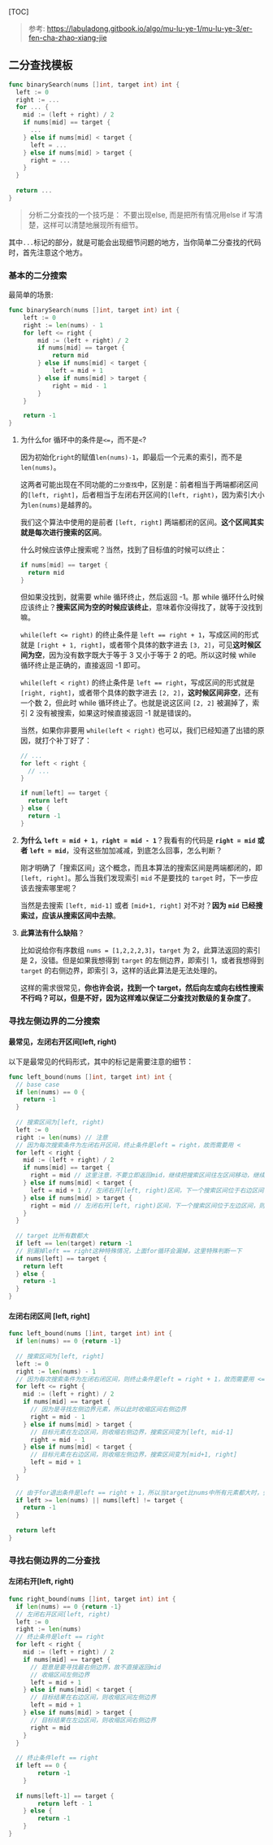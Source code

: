 

[TOC]

> 参考: https://labuladong.gitbook.io/algo/mu-lu-ye-1/mu-lu-ye-3/er-fen-cha-zhao-xiang-jie

## 二分查找模板

```go
func binarySearch(nums []int, target int) int {
  left := 0
  right := ...
  for ... {
    mid := (left + right) / 2
    if nums[mid] == target {
      ...
    } else if nums[mid] < target {
      left = ...
    } else if nums[mid] > target {
      right = ...
    }
  }
  
  return ...
}
```

> 分析二分查找的一个技巧是： 不要出现else, 而是把所有情况用else if 写清楚，这样可以清楚地展现所有细节。

其中`...`标记的部分，就是可能会出现细节问题的地方，当你简单二分查找的代码时，首先注意这个地方。





### 基本的二分搜索

最简单的场景:

```go
func binarySearch(nums []int, target int) int {
	left := 0
	right := len(nums) - 1
	for left <= right {
		mid := (left + right) / 2
		if nums[mid] == target {
			return mid
		} else if nums[mid] < target {
			left = mid + 1
		} else if nums[mid] > target {
			right = mid - 1
		}
	}

	return -1
}
```

1. 为什么for 循环中的条件是`<=`，而不是`<`?

   因为初始化`right`的赋值`len(nums)-1`，即最后一个元素的索引，而不是`len(nums)`。

   这两者可能出现在不同功能的`二分查找`中，区别是：前者相当于两端都闭区间的`[left, right]`，后者相当于左闭右开区间的`[left, right)`，因为索引大小为`len(nums)`是越界的。

   我们这个算法中使用的是前者 `[left, right]` 两端都闭的区间。**这个区间其实就是每次进行搜索的区间**。

   什么时候应该停止搜索呢？当然，找到了目标值的时候可以终止：

   ```go
   if nums[mid] == target {
     return mid
   }
   ```

   但如果没找到，就需要 while 循环终止，然后返回 -1。那 while 循环什么时候应该终止？**搜索区间为空的时候应该终止**，意味着你没得找了，就等于没找到嘛。

   `while(left <= right)` 的终止条件是 `left == right + 1`，写成区间的形式就是 `[right + 1, right]`，或者带个具体的数字进去 `[3, 2]`，可见**这时候区间为空**，因为没有数字既大于等于 3 又小于等于 2 的吧。所以这时候 while 循环终止是正确的，直接返回 -1 即可。

   `while(left < right)` 的终止条件是 `left == right`，写成区间的形式就是 `[right, right]`，或者带个具体的数字进去 `[2, 2]`，**这时候区间非空**，还有一个数 2，但此时 while 循环终止了。也就是说这区间 `[2, 2]` 被漏掉了，索引 2 没有被搜索，如果这时候直接返回 -1 就是错误的。

   当然，如果你非要用 `while(left < right)` 也可以，我们已经知道了出错的原因，就打个补丁好了：

   ```go
   // ...
   for left < right {
     // ...
   }
   
   if num[left] == target {
     return left
   } else {
     return -1
   }
   ```

   

2. **为什么** **`left = mid + 1`**，**`right = mid - 1`**？我看有的代码是 **`right = mid`** **或者** **`left = mid`**，没有这些加加减减，到底怎么回事，怎么判断？

   刚才明确了「搜索区间」这个概念，而且本算法的搜索区间是两端都闭的，即 `[left, right]`。那么当我们发现索引 `mid` 不是要找的 `target` 时，下一步应该去搜索哪里呢？

   当然是去搜索 `[left, mid-1]` 或者 `[mid+1, right]` 对不对？**因为** **`mid`** **已经搜索过，应该从搜索区间中去除**。
   
3. **此算法有什么缺陷**？
   
   比如说给你有序数组 `nums = [1,2,2,2,3]`，`target` 为 2，此算法返回的索引是 2，没错。但是如果我想得到 `target` 的左侧边界，即索引 1，或者我想得到 `target` 的右侧边界，即索引 3，这样的话此算法是无法处理的。
   
   这样的需求很常见，**你也许会说，找到一个 target，然后向左或向右线性搜索不行吗？可以，但是不好，因为这样难以保证二分查找对数级的复杂度了**。
   
   
   
   
   

### 寻找左侧边界的二分搜索

#### 最常见，左闭右开区间[left, right)

以下是最常见的代码形式，其中的标记是需要注意的细节：

```go
func left_bound(nums []int, target int) int {
  // base case
  if len(nums) == 0 {
    return -1
  }
  
  // 搜索区间为[left, right)
  left := 0
  right := len(nums) // 注意
  // 因为每次搜索条件为左闭右开区间，终止条件是left = right，故而需要用 <
  for left < right {
    mid := (left + right) / 2
    if nums[mid] == target {
      right = mid // 这里注意，不要立即返回mid，继续把搜索区间往左区间移动，继续寻找左侧边界，达到锁定左侧边界的目的。
    } else if nums[mid] < target {
      left = mid + 1 // 左闭右开[left, right)区间，下一个搜索区间位于右边区间，这这里left = mid + 1
    } else if nums[mid] > target {
      right = mid // 左闭右开[left, right)区间，下一个搜索区间位于左边区间，则这里right = mid即可
    }
  }
  
  // target 比所有数都大
  if left == len(target) return -1
  // 别漏掉left == right这种特殊情况，上面for循环会漏掉，这里特殊判断一下
  if nums[left] == target {
    return left
  } else {
    return -1
  }
}
```



#### 左闭右闭区间 [left, right]

```go
func left_bound(nums []int, target int) int {
  if len(nums) == 0 {return -1}
  
  // 搜索区间为[left, right]
  left := 0
  right := len(nums) - 1
  // 因为每次搜索条件为左闭右闭区间，则终止条件是left = right + 1，故而需要用 <=
  for left <= right {
    mid := (left + right) / 2
    if nums[mid] == target {
      // 因为是寻找左侧边界元素，所以此时收缩区间右侧边界
      right = mid - 1
    } else if nums[mid] > target {
      // 目标元素在左边区间，则收缩右侧边界，搜索区间变为[left, mid-1]
      right = mid - 1
    } else if nums[mid] < target {
      // 目标元素在右边区间，则收缩左侧边界，搜索区间变为[mid+1, right]
      left = mid + 1
    }
  }
  
  // 由于for退出条件是left == right + 1，所以当target比nums中所有元素都大时，会使得索引越界，因此，最后返回结果的代码要检查越界情况
  if left >= len(nums) || nums[left] != target {
    return -1
  }
  
  return left
}
```



   



### 寻找右侧边界的二分查找



#### 左闭右开[left, right)

```go
func right_bound(nums []int, target int) int {
  if len(nums) == 0 {return -1}
  // 左闭右开区间[left, right)
  left := 0
  right := len(nums)
  // 终止条件是left == right
  for left < right {
    mid := (left + right) / 2
    if nums[mid] == target {
      // 题意是要寻找最右侧边界，故不直接返回mid
      // 收缩区间左侧边界
      left = mid + 1
    } else if nums[mid] < target {
      // 目标结果在右边区间，则收缩区间左侧边界
      left = mid + 1
    } else if nums[mid] > target {
      // 目标结果在左边区间，则收缩区间右侧边界
      right = mid
    }
  }
  
  // 终止条件left == right
  if left == 0 {
		return -1
	}
  
  if nums[left-1] == target {
		return left - 1
	} else {
		return -1
	}
}
```







